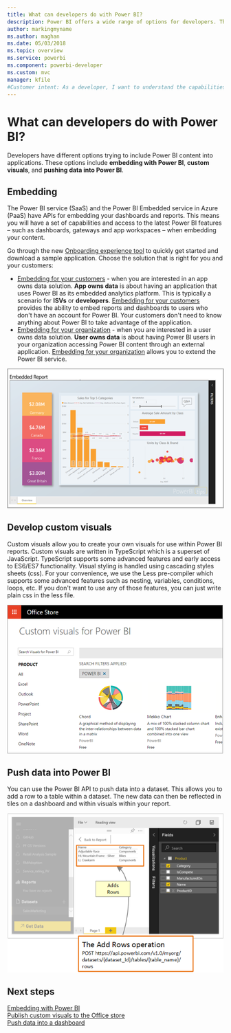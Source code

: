 ```yaml
---
title: What can developers do with Power BI?
description: Power BI offers a wide range of options for developers. This ranges from embedding to custom visuals and streaming datasets.
author: markingmyname
ms.author: maghan
ms.date: 05/03/2018
ms.topic: overview
ms.service: powerbi
ms.component: powerbi-developer
ms.custom: mvc
manager: kfile
#Customer intent: As a developer, I want to understand the capabilities of Power BI, so I have enough info to determine which Power BI developer features to use.
---
```


# What can developers do with Power BI?

Developers have different options trying to include Power BI content into applications. These options include **embedding with Power BI**, **custom visuals**, and **pushing data into Power BI**.

## Embedding
The Power BI service (SaaS) and the Power BI Embedded service in Azure (PaaS) have APIs for embedding your dashboards and reports. This means you will have a set of capabilities and access to the latest Power BI features – such as dashboards, gateways and app workspaces – when embedding your content.

Go through the new [Onboarding experience tool](https://aka.ms/embedsetup) to quickly get started and download a sample application.
Choose the solution that is right for you and your customers:
* [Embedding for your customers](https://aka.ms/embedsetup/AppOwnsData) - when you are interested in an app owns data solution. **App owns data** is about having an application that uses Power BI as its embedded analytics platform. This is typically a scenario for **ISVs** or **developers**. [Embedding for your customers](embedding-content.md#embedding-for-your-customers) provides the ability to embed reports and dashboards to users who don't have an account for Power BI. Your customers don't need to know anything about Power BI to take advantage of the application.
* [Embedding for your organization](https://aka.ms/embedsetup/UserOwnsData) - when you are interested in a user owns data solution. **User owns data** is about having Power BI users in your organization accessing Power BI content through an external application. [Embedding for your organization](embedding-content.md#embedding-for-your-organization) allows you to extend the Power BI service.

![PBIE sample](media/what-can-you-do/what-can-you-do-02.png)

## Develop custom visuals
Custom visuals allow you to create your own visuals for use within Power BI reports. Custom visuals are written in TypeScript which is a superset of JavaScript. TypeScript supports some advanced features and early access to ES6/ES7 functionality. Visual styling is handled using cascading styles sheets (css). For your convenience, we use the Less pre-compiler which supports some advanced features such as nesting, variables, conditions, loops, etc. If you don't want to use any of those features, you can just write plain css in the less file.

![CV sample](media/what-can-you-do/powerbi-custom-visual-store.png)

## Push data into Power BI
You can use the Power BI API to push data into a dataset. This allows you to add a row to a table within a dataset. The new data can then be reflected in tiles on a dashboard and within visuals within your report.

![Push data sample](media/what-can-you-do/powerbi-push-data.png)

## Next steps
[Embedding with Power BI](embedding.md)  
[Publish custom visuals to the Office store](office-store.md)  
[Push data into a dashboard](walkthrough-push-data.md)
